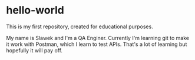 # hello-world
This is my first repository, created for educational purposes.

My name is Slawek and I'm a QA Enginer. Currently I'm learning git to make it work with Postman, which I learn to test APIs. That's a lot of learning but hopefully it will pay off.
